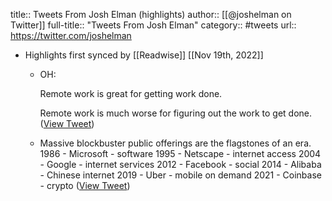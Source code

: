 title:: Tweets From Josh Elman (highlights)
author:: [[@joshelman on Twitter]]
full-title:: "Tweets From Josh Elman"
category:: #tweets
url:: https://twitter.com/joshelman

- Highlights first synced by [[Readwise]] [[Nov 19th, 2022]]
	- OH:
	  
	  Remote work is great for getting work done. 
	  
	  Remote work is much worse for figuring out the work to get done. ([View Tweet](https://twitter.com/joshelman/status/1361534711554732034))
	- Massive blockbuster public offerings are the flagstones of an era.  
	  1986 - Microsoft - software
	  1995 - Netscape - internet access
	  2004 - Google - internet services
	  2012 - Facebook - social
	  2014 - Alibaba - Chinese internet
	  2019 - Uber - mobile on demand
	  2021 - Coinbase - crypto ([View Tweet](https://twitter.com/joshelman/status/1381622650015899652))